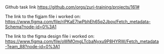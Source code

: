 Github task link
https://github.com/orgs/zuri-training/projects/161#

The link to the figjam file i worked on:
https://www.figma.com/file/riPKaE7IwPbhEh65q2Jbov/Fetch_metadata-Schema?node-id=0%3A1

The link to the figma design file i worked on:
https://www.figma.com/file/oWMOmgLTcbaNyxu9P8HYRW/Fetch_metadata-Team_88?node-id=0%3A1
